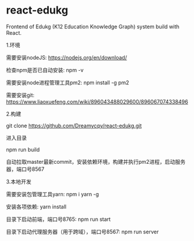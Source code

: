 # react-edukg
Frontend of Edukg (K12 Education Knowledge Graph) system build with React.

1.环境

需要安装nodeJS: https://nodejs.org/en/download/

检查npm是否已自动安装: npm -v

需要安装node进程管理工具pm2: npm install -g pm2

需要安装git: https://www.liaoxuefeng.com/wiki/896043488029600/896067074338496

2.构建

git clone https://github.com/Dreamycqy/react-edukg.git

进入目录

npm run build

自动拉取master最新commit，安装依赖环境，构建并执行pm2进程，启动服务器，端口号8567

3.本地开发

需要安装包管理工具yarn: npm i yarn -g

安装各项依赖: yarn install

目录下启动前端，端口号8765: npm run start

目录下启动代理服务器（用于跨域），端口号8567: npm run server
